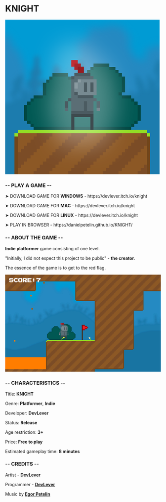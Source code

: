 <h1>KNIGHT</h1>
<img src="./images/icon.png">
<h3>-- PLAY A GAME --</h3>
<p>➤ DOWNLOAD GAME FOR <b>WINDOWS</b> - https://devlever.itch.io/knight</p>
<p>➤ DOWNLOAD GAME FOR <b>MAC</b> - https://devlever.itch.io/knight</p>
<p>➤ DOWNLOAD GAME FOR <b>LINUX</b> - https://devlever.itch.io/knight</p>
<p>➤ PLAY IN BROWSER - https://danielpetelin.github.io/KNIGHT/</p>
<h3>-- ABOUT THE GAME --</h3>
<p><b>Indie platformer</b> game consisting of one level.</p>
<p>"Initially, I did not expect this project to be public" - <b>the creator</b>.</p>
<p>The essence of the game is to get to the red flag.</p>
<img src="./images/capture-20200611-135231.png">
<h3>-- CHARACTERISTICS --</h3>
<p>Title: <b>KNIGHT</b></p>
<p>Genre: <b>Platformer</b>, <b>Indie</b></p>
<p>Developer: <b>DevLever</b></p>
<p>Status: <b>Release</b></p>
<p>Age restriction: <b>3+</b></p>
<p>Price: <b>Free to play</b></p>
<p>Estimated gameplay time: <b>8 minutes</b></p>
<h3>-- CREDITS --</h3>
<p>Artist - <a href="https://connect.unity.com/u/devlever"><b>DevLever</b></a></p>
<p>Programmer - <a href="https://connect.unity.com/u/devlever"><b>DevLever</b></a></p>
<p>Music by <a href="https://www.youtube.com/channel/UCGJCgCbdJk_7NBJYED3idwg/videos"><b>Egor Petelin</b></a></p>
